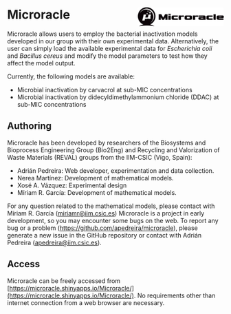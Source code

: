 
# Microracle <img src="var/img/logo_black.png" align="right" width="200" />

Microracle allows users to employ the bacterial inactivation models developed in our group with their own experimental data. Alternatively, the user can simply load the available experimental data for _Escherichia coli_ and _Bacillus cereus_ and modify the model parameters to test how they affect the model output. 

Currently, the following models are available:


* Microbial inactivation by carvacrol at sub-MIC concentrations
* Microbial inactivation by didecyldimethylammonium chloride (DDAC) at sub-MIC concentrations



## Authoring

Microracle has been developed by researchers of the Biosystems and Bioprocess Engineering Group (Bio2Eng) and
Recycling and Valorization of Waste Materials (REVAL) groups from the IIM-CSIC (Vigo, Spain):

* Adrián Pedreira: Web developer, experimentation and data collection.
* Nerea Martínez: Development of mathematical models. 
* Xosé A. Vázquez: Experimental design
* Míriam R. García: Development of mathematical models.  

For any question related to the mathematical models, please contact with Míriam R. García (miriamr@iim.csic.es)
Microracle is a project in early development, so you may encounter some bugs on the web. To report any bug or a problem (https://github.com/apedreira/microracle), please generate a new issue in the GitHub repository or contact with Adrián Pedreira (apedreira@iim.csic.es).



## Access

Microracle can be freely accessed from [https://microracle.shinyapps.io/Microracle/](https://microracle.shinyapps.io/Microracle/). No requirements other than internet connection from a web browser are necessary.
